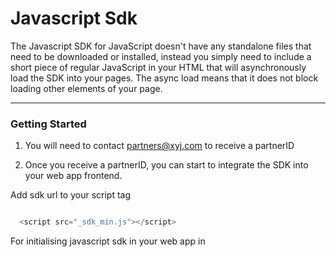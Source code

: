 
# Javascript Sdk

The Javascript SDK for JavaScript doesn't have any standalone files that need to be downloaded or installed, instead you simply need to include a short piece of regular JavaScript in your HTML that will asynchronously load the SDK into your pages. The async load means that it does not block loading other elements of your page.

------------------


<a name="usage"></a>
### Getting Started
1. You will need to contact partners@xyj.com to receive a partnerID

2. Once you receive a partnerID, you can start to integrate the SDK into your web app frontend.

Add sdk url to your script tag 

```javascript

  <script src="_sdk_min.js"></script>

```

For initialising javascript sdk in your web app in <script> tag

```javascript

<button id="buy-button1">Buy</button>
document.getElementById('buy-button1').onclick = function(e){
  
  var sdk = new ClientSdk()
  sdk.init({
    partnerID: "",
    productId: "",
    callBack: "",
    errorhandler: ""
  })
  sdk.openWindow(); //This will prompt Iframe window where we can proceed for product buying journey process
}
```

| Parameter | Required? | Default | Type | Description
|:---|:---:|:---|:---|:---|
| partnerID | Yes | `""` | `string` | - |
| productId | Yes | `-` | `string` |- |
| callBack | No | `-` | `funtion` | Fucntion will be called to push events update | 
| errorhandler | No | `-` | `funtion` | Fucntion will be called to notify any error | 



<a name="authors"></a>
### Authors

